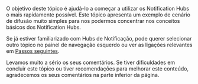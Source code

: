 
O objetivo deste tópico é ajudá-lo a começar a utilizar os Notification Hubs o mais rapidamente possível. Este tópico apresenta um exemplo de cenário de difusão muito simples para nos podermos concentrar nos conceitos básicos dos Notification Hubs.

Se já estiver familiarizado com Hubs de Notificação, pode querer selecionar outro tópico no painel de navegação esquerdo ou ver as ligações relevantes em [Passos seguintes](#next-steps).

Levamos muito a sério os seus comentários. Se tiver dificuldades em concluir este tópico ou tiver recomendações para melhorar este conteúdo, agradecemos os seus comentários na parte inferior da página.



<!--HONumber=sep16_HO1-->


